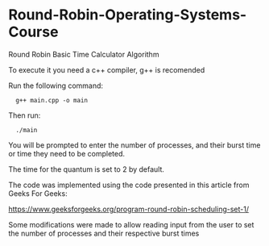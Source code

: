# Round-Robin-Operating-Systems-Course
Round Robin Basic Time Calculator Algorithm

To execute it you need a c++ compiler, g++ is recomended

Run the following command:

      g++ main.cpp -o main
  
Then run:

      ./main

You will be prompted to enter the number of processes, and their burst time or time they need to be completed.

The time for the quantum is set to 2 by default.

The code was implemented using the code presented in this article from Geeks For Geeks:

https://www.geeksforgeeks.org/program-round-robin-scheduling-set-1/

Some modifications were made to allow reading input from the user to set the number of processes and their respective burst times
